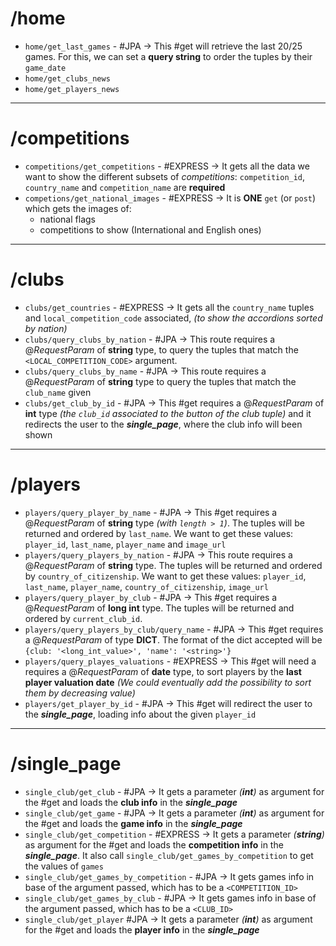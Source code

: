 # /home
- `home/get_last_games` - #JPA $\rightarrow$ This #get will retrieve the last 20/25 games. For this, we can set a **query string** to order the tuples by their `game_date`
- `home/get_clubs_news`
- `home/get_players_news`
---
# /competitions
- `competitions/get_competitions` - #EXPRESS $\rightarrow$ It gets all the data we want to show the different subsets of *competitions*: `competition_id`, `country_name` and `competition_name` are **required**
- `competions/get_national_images` - #EXPRESS $\rightarrow$ It is **ONE** `get` (or `post`) which gets the images of:
	- national flags 
	- competitions to show (International and English ones)

---
# /clubs
- `clubs/get_countries` - #EXPRESS $\rightarrow$ It gets all the `country_name` tuples and `local_competition_code` associated, *(to show the accordions sorted by nation)*
- `clubs/query_clubs_by_nation` - #JPA $\rightarrow$ This route requires a $@RequestParam$ of **string** type, to query the tuples that match the `<LOCAL_COMPETITION_CODE>` argument.
- `clubs/query_clubs_by_name` - #JPA  $\rightarrow$ This route requires a $@RequestParam$ of **string** type to query the tuples that match the `club_name` given
- `clubs/get_club_by_id` - #JPA $\rightarrow$ This #get requires a $@RequestParam$ of **int** type *(the `club_id` associated to the button of the club tuple)* and it redirects the user to the ***single_page***, where the club info will been shown

---
# /players
- `players/query_player_by_name` - #JPA $\rightarrow$ This #get requires a $@RequestParam$ of **string** type *(with `length > 1`)*. The tuples will be returned and ordered by `last_name`. We want to get these values: `player_id`, `last_name`, `player_name` and `image_url`
- `players/query_players_by_nation` - #JPA $\rightarrow$ This route requires a $@RequestParam$ of **string** type. The tuples will be returned and ordered by `country_of_citizenship`. We want to get these values: `player_id`, `last_name`, `player_name`, `country_of_citizenship`, `image_url`
-  `players/query_player_by_club` - #JPA $\rightarrow$ This #get requires a $@RequestParam$ of **long int** type. The tuples will be returned and ordered by `current_club_id`. 
- `players/query_players_by_club/query_name` - #JPA $\rightarrow$ This #get requires a $@RequestParam$ of type **DICT**. The format of the dict accepted will be `{club: '<long_int_value>', 'name': '<string>'}`
 - `players/query_playes_valuations` - #EXPRESS $\rightarrow$ This #get will need a requires a $@RequestParam$ of **date** type, to sort players by the **last player valuation date** *(We could eventually add the possibility to sort them by decreasing value)*
 - `players/get_player_by_id` - #JPA $\rightarrow$ This #get will redirect the user to the ***single_page***, loading info about the given `player_id`

---
# /single_page
- `single_club/get_club` - #JPA $\rightarrow$ It gets a parameter *(**int**)* as argument for the #get and loads the **club info** in the ***single_page***
- `single_club/get_game` - #JPA $\rightarrow$ It gets a parameter *(**int**)* as argument for the #get and loads the **game info** in the ***single_page***
- `single_club/get_competition` - #EXPRESS $\rightarrow$ It gets a parameter *(**string**)* as argument for the #get and loads the **competition info** in the ***single_page***. It also call `single_club/get_games_by_competition` to get the values of `games`
- `single_club/get_games_by_competition` - #JPA $\rightarrow$ It gets games info in base of the argument passed, which has to be a `<COMPETITION_ID>`
- `single_club/get_games_by_club` - #JPA $\rightarrow$ It gets games info in base of the argument passed, which has to be a `<CLUB_ID>`
- `single_club/get_player` #JPA $\rightarrow$ It gets a parameter *(**int**)* as argument for the #get and loads the **player info** in the ***single_page***
